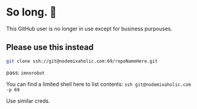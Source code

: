 # So long. 👋
This GitHub user is no longer in use except for business purpouses.

## Please use this instead

```bash
git clone ssh://git@nodemixaholic.com:69/repoNameHere.git
```

pass: ```imnorobot```

You can find a limited shell here to list contents: ```ssh git@nodemixaholic.com -p 69```

Use similar creds.
